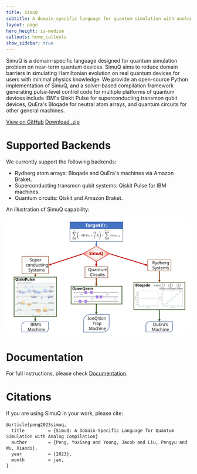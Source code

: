 ```yaml
---
title: SimuQ
subtitle: A domain-specific language for quantum simulation with analog compilation
layout: page
hero_height: is-medium
callouts: home_callouts
show_sidebar: true
---
```


SimuQ is a domain-specific language designed for quantum simulation problem on near-term quantum devices. SimuQ aims to reduce domain barriers in simulating Hamiltonian evolution on real quantum devices for users with minimal physics knowledge. We provide an open-source Python implementation of SimuQ, and a solver-based compilation framework generating pulse-level control code for multiple platforms of quantum devices include IBM's Qiskit Pulse for superconducting transmon qubit devices, QuEra's Bloqade for neutral atom arrays, and quantum circuits for other general machines.

<div class="has-text-centered">
<a href="https://github.com/PicksPeng/SimuQ" class="button is-primary">View on GitHub</a>
<a href="https://github.com/PicksPeng/SimuQ/archive/refs/heads/main.zip" class="button is-primary">Download .zip</a>
</div>

# Supported Backends

We currently support the following backends:
* Rydberg atom arrays: Bloqade and QuEra's machines via Amazon Braket.
* Superconducting transmon qubit systems: Qiskit Pulse for IBM machines.
* Quantum circuits: Qiskit and Amazon Braket.

An illustration of SimuQ capability:

![SimuQ Illustration](img/simuq-illustration.svg)

# Documentation

For full instructions, please check [Documentation](/QWIRE/docs/).

# Citations

If you are using SimuQ in your work, please cite:
```
@article{peng2023simuq,
  title         = {SimuQ: A Domain-Specific Language for Quantum Simulation with Analog Compilation}
  author        = {Peng, Yuxiang and Young, Jacob and Liu, Pengyu and Wu, Xiaodi},
  year          = {2023},
  month         = jan,
}
```
